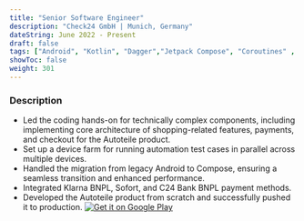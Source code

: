 ```yaml
---
title: "Senior Software Engineer"
description: "Check24 GmbH | Munich, Germany"
dateString: June 2022 - Present
draft: false
tags: ["Android", "Kotlin", "Dagger","Jetpack Compose", "Coroutines" , "Unit Testing", "JUnit", "Mockk", "Sentry", "Gradle" ]
showToc: false
weight: 301
--- 
```


### Description

- Led the coding hands-on for technically complex components, including implementing core architecture of shopping-related features, payments, and checkout for the Autoteile product.
- Set up a device farm for running automation test cases in parallel across multiple devices.
- Handled the migration from legacy Android to Compose, ensuring a seamless transition and enhanced performance.
- Integrated Klarna BNPL, Sofort, and C24 Bank BNPL payment methods.
- Developed the Autoteile product from scratch and successfully pushed it to production.
<a href='https://play.google.com/store/search?q=check24&c=apps&hl=en_US&gl=US'><img alt='Get it on Google Play' src='https://play.google.com/intl/en_us/badges/images/generic/en_badge_web_generic.png'/></a>